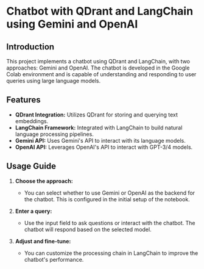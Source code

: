 # Chatbot with QDrant and LangChain using Gemini and OpenAI

## Introduction

This project implements a chatbot using QDrant and LangChain, with two approaches: Gemini and OpenAI. The chatbot is developed in the Google Colab environment and is capable of understanding and responding to user queries using large language models.

## Features

- **QDrant Integration:** Utilizes QDrant for storing and querying text embeddings.
- **LangChain Framework:** Integrated with LangChain to build natural language processing pipelines.
- **Gemini API:** Uses Gemini's API to interact with its language models.
- **OpenAI API:** Leverages OpenAI's API to interact with GPT-3/4 models.

## Usage Guide

1. **Choose the approach:**
   - You can select whether to use Gemini or OpenAI as the backend for the chatbot. This is configured in the initial setup of the notebook.

2. **Enter a query:**
   - Use the input field to ask questions or interact with the chatbot. The chatbot will respond based on the selected model.

3. **Adjust and fine-tune:**
   - You can customize the processing chain in LangChain to improve the chatbot's performance.

